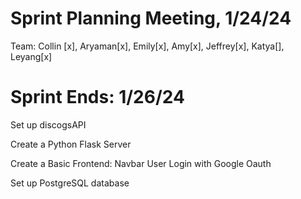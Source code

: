# Sprint Planning Meeting, 1/24/24
Team: Collin [x], Aryaman[x], Emily[x], Amy[x], Jeffrey[x], Katya[], Leyang[x] 

# Sprint Ends: 1/26/24

Set up discogsAPI

Create a Python Flask Server

Create a Basic Frontend:
	Navbar
	User Login with Google Oauth

Set up PostgreSQL database
